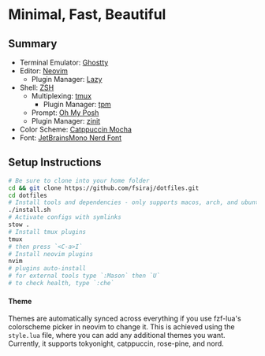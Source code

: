 # Minimal, Fast, Beautiful

## Summary

- Terminal Emulator: [Ghostty](https://ghostty.org/)
- Editor: [Neovim](https://neovim.io/)
  - Plugin Manager: [Lazy](https://github.com/folke/lazy.nvim)
- Shell: [ZSH](https://www.zsh.org/)
  - Multiplexing: [tmux](https://github.com/tmux/tmux)
    - Plugin Manager: [tpm](https://github.com/tmux-plugins/tpm)
  - Prompt: [Oh My Posh](https://ohmyposh.dev/)
  - Plugin Manager: [zinit](https://github.com/zdharma-continuum/zinit)
- Color Scheme: [Catppuccin Mocha](https://catppuccin.com/palette)
- Font: [JetBrainsMono Nerd Font](https://github.com/ryanoasis/nerd-fonts/tree/master/patched-fonts/JetBrainsMono)

## Setup Instructions

  ```bash
  # Be sure to clone into your home folder
  cd && git clone https://github.com/fsiraj/dotfiles.git
  cd dotfiles
  # Install tools and dependencies - only supports macos, arch, and ubuntu
  ./install.sh 
  # Activate configs with symlinks
  stow .
  # Install tmux plugins 
  tmux  
  # then press `<C-a>I`
  # Install neovim plugins
  nvim  
  # plugins auto-install
  # for external tools type `:Mason` then `U`
  # to check health, type `:che`
  ```

#### Theme

Themes are automatically synced across everything if you use fzf-lua's colorscheme picker in neovim to change it. This is achieved using the `style.lua` file, where you can add any additional themes you want. Currently, it supports tokyonight, catppuccin, rose-pine, and nord.

